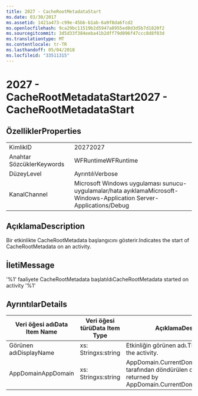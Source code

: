 ```yaml
---
title: 2027 - CacheRootMetadataStart
ms.date: 03/30/2017
ms.assetid: 1421a473-c99e-45bb-b1ab-6a9f8da6fcd2
ms.openlocfilehash: 9ca29bc11519b2d5947a8955ed8d3d5b7d1820f2
ms.sourcegitcommit: 3d5d33f384eeba41b2dff79d096f47ccc8d8f03d
ms.translationtype: MT
ms.contentlocale: tr-TR
ms.lasthandoff: 05/04/2018
ms.locfileid: "33511315"
---
```

# <a name="2027---cacherootmetadatastart"></a><span data-ttu-id="d0ccb-102">2027 - CacheRootMetadataStart</span><span class="sxs-lookup"><span data-stu-id="d0ccb-102">2027 - CacheRootMetadataStart</span></span>
## <a name="properties"></a><span data-ttu-id="d0ccb-103">Özellikler</span><span class="sxs-lookup"><span data-stu-id="d0ccb-103">Properties</span></span>  
  
|||  
|-|-|  
|<span data-ttu-id="d0ccb-104">Kimlik</span><span class="sxs-lookup"><span data-stu-id="d0ccb-104">ID</span></span>|<span data-ttu-id="d0ccb-105">2027</span><span class="sxs-lookup"><span data-stu-id="d0ccb-105">2027</span></span>|  
|<span data-ttu-id="d0ccb-106">Anahtar Sözcükler</span><span class="sxs-lookup"><span data-stu-id="d0ccb-106">Keywords</span></span>|<span data-ttu-id="d0ccb-107">WFRuntime</span><span class="sxs-lookup"><span data-stu-id="d0ccb-107">WFRuntime</span></span>|  
|<span data-ttu-id="d0ccb-108">Düzey</span><span class="sxs-lookup"><span data-stu-id="d0ccb-108">Level</span></span>|<span data-ttu-id="d0ccb-109">Ayrıntılı</span><span class="sxs-lookup"><span data-stu-id="d0ccb-109">Verbose</span></span>|  
|<span data-ttu-id="d0ccb-110">Kanal</span><span class="sxs-lookup"><span data-stu-id="d0ccb-110">Channel</span></span>|<span data-ttu-id="d0ccb-111">Microsoft Windows uygulaması sunucu-uygulamalar/hata ayıklama</span><span class="sxs-lookup"><span data-stu-id="d0ccb-111">Microsoft-Windows-Application Server-Applications/Debug</span></span>|  
  
## <a name="description"></a><span data-ttu-id="d0ccb-112">Açıklama</span><span class="sxs-lookup"><span data-stu-id="d0ccb-112">Description</span></span>  
 <span data-ttu-id="d0ccb-113">Bir etkinlikte CacheRootMetadata başlangıcını gösterir.</span><span class="sxs-lookup"><span data-stu-id="d0ccb-113">Indicates the start of CacheRootMetadata on an activity.</span></span>  
  
## <a name="message"></a><span data-ttu-id="d0ccb-114">İleti</span><span class="sxs-lookup"><span data-stu-id="d0ccb-114">Message</span></span>  
 <span data-ttu-id="d0ccb-115">'%1' faaliyete CacheRootMetadata başlatıldı</span><span class="sxs-lookup"><span data-stu-id="d0ccb-115">CacheRootMetadata started on activity '%1'</span></span>  
  
## <a name="details"></a><span data-ttu-id="d0ccb-116">Ayrıntılar</span><span class="sxs-lookup"><span data-stu-id="d0ccb-116">Details</span></span>  
  
|<span data-ttu-id="d0ccb-117">Veri öğesi adı</span><span class="sxs-lookup"><span data-stu-id="d0ccb-117">Data Item Name</span></span>|<span data-ttu-id="d0ccb-118">Veri öğesi türü</span><span class="sxs-lookup"><span data-stu-id="d0ccb-118">Data Item Type</span></span>|<span data-ttu-id="d0ccb-119">Açıklama</span><span class="sxs-lookup"><span data-stu-id="d0ccb-119">Description</span></span>|  
|--------------------|--------------------|-----------------|  
|<span data-ttu-id="d0ccb-120">Görünen adı</span><span class="sxs-lookup"><span data-stu-id="d0ccb-120">DisplayName</span></span>|<span data-ttu-id="d0ccb-121">xs: String</span><span class="sxs-lookup"><span data-stu-id="d0ccb-121">xs:string</span></span>|<span data-ttu-id="d0ccb-122">Etkinliğin görünen adı.</span><span class="sxs-lookup"><span data-stu-id="d0ccb-122">The display name of the activity.</span></span>|  
|<span data-ttu-id="d0ccb-123">AppDomain</span><span class="sxs-lookup"><span data-stu-id="d0ccb-123">AppDomain</span></span>|<span data-ttu-id="d0ccb-124">xs: String</span><span class="sxs-lookup"><span data-stu-id="d0ccb-124">xs:string</span></span>|<span data-ttu-id="d0ccb-125">AppDomain.CurrentDomain.FriendlyName tarafından döndürülen dize.</span><span class="sxs-lookup"><span data-stu-id="d0ccb-125">The string returned by AppDomain.CurrentDomain.FriendlyName.</span></span>|
